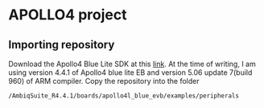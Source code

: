 # APOLLO4 project

## Importing repository

Download the Apollo4 Blue Lite SDK at this [link](https://contentportal.ambiq.com/). At the time of writing, I am using version 4.4.1 of Apollo4 blue lite EB and version 5.06 update 7(build 960) of ARM compiler. Copy the repository into the folder

```plaintext
/AmbiqSuite_R4.4.1/boards/apollo4l_blue_evb/examples/peripherals
```
